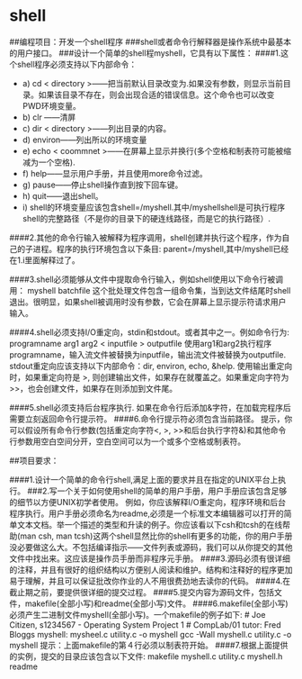 # shell
##编程项目：开发一个shell程序
###shell或者命令行解释器是操作系统中最基本的用户接口。
###设计一个简单的shell程myshell，它具有以下属性：
####1.这个shell程序必须支持以下内部命令： 
* a) cd < directory >——把当前默认目录改变为<directory>.如果没有<directory>参数，则显示当前目录。如果该目录不存在，则会出现合适的错误信息。这个命令也可以改变PWD环境变量。
* b) clr ——清屏
* c) dir < directory >——列出目录<directory>的内容。
* d) environ——列出所以的环境变量
* e) echo < coommnet >——在屏幕上显示<coommnet>并换行(多个空格和制表符可能被缩减为一个空格).
* f) help——显示用户手册，并且使用more命令过滤。
* g) pause——停止shell操作直到按下回车键。
* h) quit——退出shell。
* i) shell的环境变量应该包含shell=<pathname>/myshell.其中<pathname>/myshellshell是可执行程序shell的完整路径（不是你的目录下的硬连线路径，而是它的执行路径）.

####2.其他的命令行输入被解释为程序调用，shell创建并执行这个程序，作为自己的子进程。程序的执行环境包含以下条目:
		parent=<pathname>/myshell,其中<pahtname>/myshell已经在1.i里面解释过了。

####3.shell必须能够从文件中提取命令行输入，例如shell使用以下命令行被调用：
		myshell batchfile
这个批处理文件包含一组命令集，当到达文件结尾时shell退出。很明显，如果shell被调用时没有参数，它会在屏幕上显示提示符请求用户输入。

####4.shell必须支持I/O重定向，stdin和stdout。或者其中之一。例如命令行为:
		programname arg1 arg2 < inputfile > outputfile 
使用arg1和arg2执行程序programname，输入流文件被替换为inputfile，输出流文件被替换为outputfile.
stdout重定向应该支持以下内部命令：dir, environ, echo, &help.
使用输出重定向时，如果重定向符是 >, 则创建输出文件，如果存在就覆盖之。如果重定向字符为>>，也会创建文件，如果存在则添加到文件尾。

####5.shell必须支持后台程序执行.
如果在命令行后添加&字符，在加载完程序后需要立刻返回命令行提示符。
####6.命令行提示符必须包含当前路径。
提示，你可以假设所有命令行参数(包括重定向字符<, >, >>和后台执行字符&)和其他命令行参数用空白空间分开，空白空间可以为一个或多个空格或制表符。

##项目要求：

####1.设计一个简单的命令行shell,满足上面的要求并且在指定的UNIX平台上执行。
###2.写一个关于如何使用shell的简单的用户手册，用户手册应该包含足够的细节以方便UNIX初学者使用。
例如，你应该解释I/O重定向，程序环境和后台程序执行。用户手册必须命名为readme,必须是一个标准文本编辑器可以打开的简单文本文档。举一个描述的类型和升读的例子。你应该看以下csh和tcsh的在线帮助(man csh, man tcsh)这两个shell显然比你的shell有更多的功能，你的用户手册没必要做这么大。不包括编译指示——文件列表或源码，我们可以从你提交的其他文件中找出来。这应该是操作员手册而非程序元手册。
####3.源码必须有很详细的注释，并且有很好的组织结构以方便别人阅读和维护。结构和注释好的程序更加易于理解，并且可以保证批改你作业的人不用很费劲地去读你的代码。
####4.在截止期之前，要提供很详细的提交过程。
####5.提交内容为源码文件，包括文件，makefile(全部小写)和readme(全部小写)文件。
####6.makefile(全部小写)必须产生二进制文件myshell(全部小写)。一个makefile的例子如下:
	# Joe Citizen, s1234567 - Operating System Project 1
	# CompLab/01 tutor: Fred Bloggs
	myshell: mysheel.c utility.c -o myshell
	gcc -Wall myshell.c utility.c -o myshell
提示：上面makefile的第４行必须以制表符开始。
####7.根据上面提供的实例，提交的目录应该包含以下文件:
	makefile
	myshell.c
	utility.c
	myshell.h
	readme
